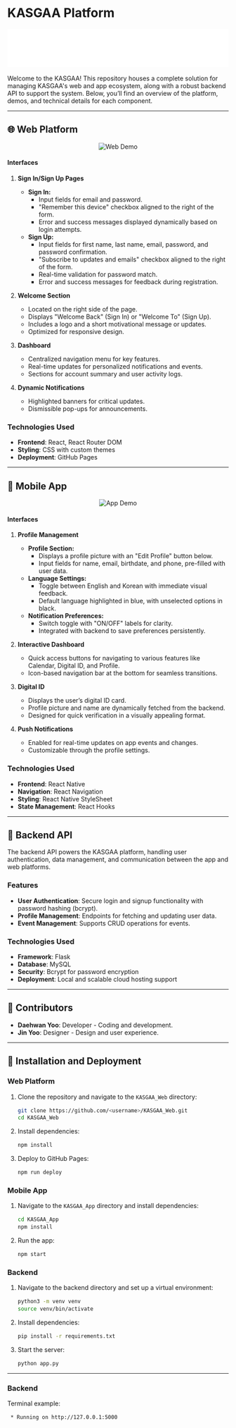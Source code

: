 # KASGAA Platform

<p align="center">
  <img src="app/assets/logo2.png" alt="KASGAA Logo">
</p>

Welcome to the KASGAA! This repository houses a complete solution for managing KASGAA's web and app ecosystem, along with a robust backend API to support the system. Below, you’ll find an overview of the platform, demos, and technical details for each component.

---

## 🌐 Web Platform

<p align="center">
  <img src="demo/KASGAA_WEB_DEMO.gif" alt="Web Demo">
</p>

#### **Interfaces**
1. **Sign In/Sign Up Pages**  
   - **Sign In:**
     - Input fields for email and password.
     - "Remember this device" checkbox aligned to the right of the form.
     - Error and success messages displayed dynamically based on login attempts.
   - **Sign Up:**
     - Input fields for first name, last name, email, password, and password confirmation.
     - "Subscribe to updates and emails" checkbox aligned to the right of the form.
     - Real-time validation for password match.
     - Error and success messages for feedback during registration.

2. **Welcome Section**  
   - Located on the right side of the page.  
   - Displays "Welcome Back" (Sign In) or "Welcome To" (Sign Up).  
   - Includes a logo and a short motivational message or updates.  
   - Optimized for responsive design.

3. **Dashboard**  
   - Centralized navigation menu for key features.  
   - Real-time updates for personalized notifications and events.  
   - Sections for account summary and user activity logs.

4. **Dynamic Notifications**  
   - Highlighted banners for critical updates.  
   - Dismissible pop-ups for announcements.

### Technologies Used
- **Frontend**: React, React Router DOM
- **Styling**: CSS with custom themes
- **Deployment**: GitHub Pages

---

## 📱 Mobile App
<p align="center">
  <img src="demo/KASGAA_APP_DEMO.gif" alt="App Demo">
</p>

#### **Interfaces**
1. **Profile Management**  
   - **Profile Section:**  
     - Displays a profile picture with an "Edit Profile" button below.  
     - Input fields for name, email, birthdate, and phone, pre-filled with user data.  
   - **Language Settings:**  
     - Toggle between English and Korean with immediate visual feedback.  
     - Default language highlighted in blue, with unselected options in black.  
   - **Notification Preferences:**  
     - Switch toggle with "ON/OFF" labels for clarity.  
     - Integrated with backend to save preferences persistently.  

2. **Interactive Dashboard**  
   - Quick access buttons for navigating to various features like Calendar, Digital ID, and Profile.  
   - Icon-based navigation bar at the bottom for seamless transitions.  

3. **Digital ID**  
   - Displays the user’s digital ID card.  
   - Profile picture and name are dynamically fetched from the backend.  
   - Designed for quick verification in a visually appealing format.  

4. **Push Notifications**  
   - Enabled for real-time updates on app events and changes.  
   - Customizable through the profile settings.  

### Technologies Used
- **Frontend**: React Native
- **Navigation**: React Navigation
- **Styling**: React Native StyleSheet
- **State Management**: React Hooks

---

## 🔧 Backend API

The backend API powers the KASGAA platform, handling user authentication, data management, and communication between the app and web platforms.

### Features
- **User Authentication**: Secure login and signup functionality with password hashing (bcrypt).
- **Profile Management**: Endpoints for fetching and updating user data.
- **Event Management**: Supports CRUD operations for events.

### Technologies Used
- **Framework**: Flask
- **Database**: MySQL
- **Security**: Bcrypt for password encryption
- **Deployment**: Local and scalable cloud hosting support

---

## **🔄 Contributors**
- **Daehwan Yoo**: Developer - Coding and development.
- **Jin Yoo**: Designer - Design and user experience.
 
---


## 🚀 Installation and Deployment

### Web Platform
1. Clone the repository and navigate to the `KASGAA_Web` directory:
   ```bash
   git clone https://github.com/<username>/KASGAA_Web.git
   cd KASGAA_Web
   ```
2. Install dependencies:
   ```bash
   npm install
   ```
3. Deploy to GitHub Pages:
   ```bash
   npm run deploy
   ```

### Mobile App
1. Navigate to the `KASGAA_App` directory and install dependencies:
   ```bash
   cd KASGAA_App
   npm install
   ```
2. Run the app:
   ```bash
   npm start
   ```

### Backend
1. Navigate to the backend directory and set up a virtual environment:
   ```bash
   python3 -m venv venv
   source venv/bin/activate
   ```
2. Install dependencies:
   ```bash
   pip install -r requirements.txt
   ```
3. Start the server:
   ```bash
   python app.py
   ```

---

### Backend
Terminal example:
```bash
 * Running on http://127.0.0.1:5000
```

